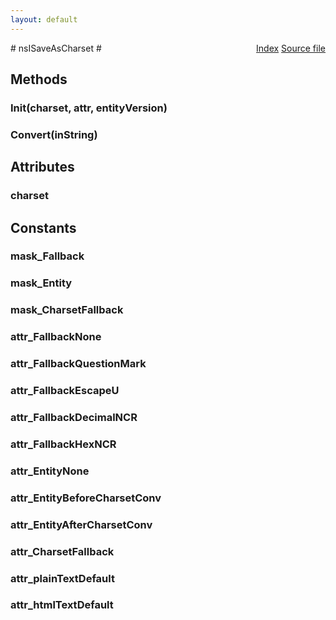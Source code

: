 ```yaml
---
layout: default
---
```

<div class='links' style='float:right'><a href="../index.html">Index</a>
<a href="http://dxr.mozilla.org/mozilla-central/source/intl/unicharutil/nsISaveAsCharset.idl">Source file</a>
</div>
# nsISaveAsCharset #

## Methods ##

### Init(charset, attr, entityVersion) ###

### Convert(inString) ###

## Attributes ##

### charset ###

## Constants ##

### mask_Fallback ###

### mask_Entity ###

### mask_CharsetFallback ###

### attr_FallbackNone ###

### attr_FallbackQuestionMark ###

### attr_FallbackEscapeU ###

### attr_FallbackDecimalNCR ###

### attr_FallbackHexNCR ###

### attr_EntityNone ###

### attr_EntityBeforeCharsetConv ###

### attr_EntityAfterCharsetConv ###

### attr_CharsetFallback ###

### attr_plainTextDefault ###

### attr_htmlTextDefault ###

